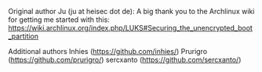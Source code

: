Original author
    Ju (ju at heisec dot de):
        A big thank you to the Archlinux wiki for getting me started with this:
        https://wiki.archlinux.org/index.php/LUKS#Securing_the_unencrypted_boot_partition

Additional authors
    Inhies (https://github.com/inhies/)
    Prurigro (https://github.com/prurigro/)
    sercxanto (https://github.com/sercxanto/)
